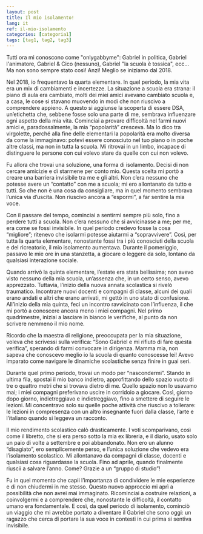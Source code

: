 ```yaml
---
layout: post
title: Il mio isolamento!
lang: it
ref: il-mio-isolamento
categories: [categoria1]
tags: [tag1, tag2, tag3]
---
```


Tutti ora mi conoscono come "onlygabbyme": Gabriel in politica, Gabriel l'animatore, Gabriel & Cico (nessuno), Gabriel "la scuola è tossica", ecc... Ma non sono sempre stato così! Anzi! Meglio se iniziamo dal 2018.

Nel 2018, io frequentavo la quarta elementare. In quel periodo, la mia vita era un mix di cambiamenti e incertezze. La situazione a scuola era strana: il piano di aula era cambiato, molti dei miei amici avevano cambiato scuola e, a casa, le cose si stavano muovendo in modi che non riuscivo a comprendere appieno. A questo si aggiunse la scoperta di essere DSA, un’etichetta che, sebbene fosse solo una parte di me, sembrava influenzare ogni aspetto della mia vita. Cominciai a provare difficoltà nel farmi nuovi amici e, paradossalmente, la mia “popolarità” cresceva. Ma lo dico tra virgolette, perché alla fine delle elementari la popolarità era molto diversa da come la immaginavo: potevi essere conosciuto nel tuo piano o in poche altre classi, ma non in tutta la scuola. Mi ritrovai in un limbo, incapace di distinguere le persone con cui volevo stare da quelle con cui non volevo.

Fu allora che trovai una soluzione, una forma di isolamento. Decisi di non cercare amicizie e di starmene per conto mio. Questa scelta mi portò a creare una barriera invisibile tra me e gli altri. Non c’era nessuno che potesse avere un “contatto” con me a scuola; mi ero allontanato da tutto e tutti. So che non è una cosa da consigliare, ma in quel momento sembrava l’unica via d’uscita. Non riuscivo ancora a “espormi”, a far sentire la mia voce.

Con il passare del tempo, cominciai a sentirmi sempre più solo, fino a perdere tutti a scuola. Non c’era nessuno che si avvicinasse a me; per me, era come se fossi invisibile. In quel periodo credevo fosse la cosa “migliore”; ritenevo che isolarmi potesse aiutarmi a “sopravvivere”. Così, per tutta la quarta elementare, nonostante fossi tra i più conosciuti della scuola e del ricreatorio, il mio isolamento aumentava. Durante il pomeriggio, passavo le mie ore in una stanzetta, a giocare o leggere da solo, lontano da qualsiasi interazione sociale.

Quando arrivò la quinta elementare, l’estate era stata bellissima; non avevo visto nessuno della mia scuola, un’assenza che, in un certo senso, avevo apprezzato. Tuttavia, l’inizio della nuova annata scolastica si rivelò traumatico. Incontrare nuovi docenti e compagni di classe, alcuni dei quali erano andati e altri che erano arrivati, mi gettò in uno stato di confusione. All’inizio della mia quinta, feci un incontro ravvicinato con l’influenza, il che mi portò a conoscere ancora meno i miei compagni. Nel primo quadrimestre, iniziai a lasciare in bianco le verifiche, al punto da non scrivere nemmeno il mio nome.

Ricordo che la maestra di religione, preoccupata per la mia situazione, voleva che scrivessi sulla verifica: “Sono Gabriel e mi rifiuto di fare questa verifica”, sperando di farmi convocare in dirigenza. Mamma mia, non sapeva che conoscevo meglio io la scuola di quanto conoscesse lei! Avevo imparato come navigare le dinamiche scolastiche senza finire in guai seri.

Durante quel primo periodo, trovai un modo per “nascondermi”. Stando in ultima fila, spostai il mio banco indietro, approfittando dello spazio vuoto di tre o quattro metri che si trovava dietro di me. Quello spazio non lo usavamo mai; i miei compagni preferivano uscire in corridoio a giocare. Così, giorno dopo giorno, indietreggiavo e indietreggiavo, fino a smettere di seguire le lezioni. Mi concentravo solo su quelle poche attività che riuscivo a tollerare: le lezioni in compresenza con un altro insegnante fuori dalla classe, l’arte e l’italiano quando si leggeva un racconto.

Il mio rendimento scolastico calò drasticamente. I voti scomparivano, così come il libretto, che si era perso sotto la mia ex libreria, e il diario, usato solo un paio di volte a settembre e poi abbandonato. Non ero un alunno “disagiato”, ero semplicemente perso, e l’unica soluzione che vedevo era l’isolamento scolastico. Mi allontanavo da compagni di classe, docenti e qualsiasi cosa riguardasse la scuola. Fino ad aprile, quando finalmente riuscii a salvare l’anno. Come? Grazie a un “gruppo di studio”!

Fu in quel momento che capii l’importanza di condividere le mie esperienze e di non chiudermi in me stesso. Questo nuovo approccio mi aprì a possibilità che non avrei mai immaginato. Ricominciai a costruire relazioni, a coinvolgermi e a comprendere che, nonostante le difficoltà, il contatto umano era fondamentale. E così, da quel periodo di isolamento, cominciò un viaggio che mi avrebbe portato a diventare il Gabriel che sono oggi: un ragazzo che cerca di portare la sua voce in contesti in cui prima si sentiva invisibile.

